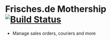 # Frisches.de Mothership [![Build Status](https://travis-ci.org/tur-ing/fr_mothership.svg?branch=master)](https://travis-ci.org/tur-ing/fr_mothership)

* Manage sales orders, couriers and more

